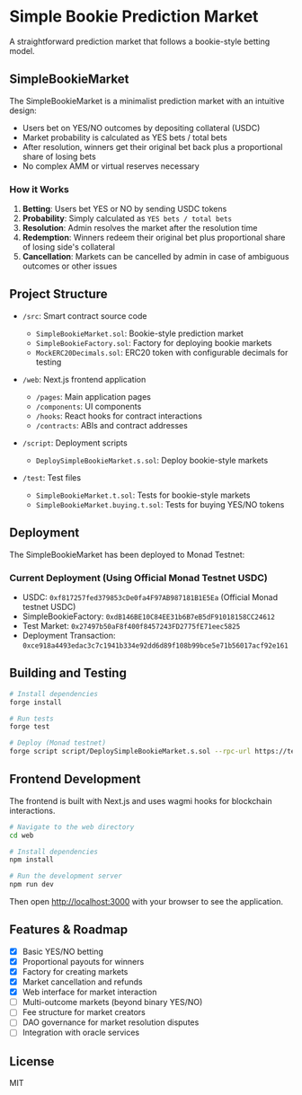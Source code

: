 # Simple Bookie Prediction Market

A straightforward prediction market that follows a bookie-style betting model.

## SimpleBookieMarket

The SimpleBookieMarket is a minimalist prediction market with an intuitive design:

- Users bet on YES/NO outcomes by depositing collateral (USDC)
- Market probability is calculated as YES bets / total bets
- After resolution, winners get their original bet back plus a proportional share of losing bets
- No complex AMM or virtual reserves necessary

### How it Works

1. **Betting**: Users bet YES or NO by sending USDC tokens
2. **Probability**: Simply calculated as `YES bets / total bets`
3. **Resolution**: Admin resolves the market after the resolution time
4. **Redemption**: Winners redeem their original bet plus proportional share of losing side's collateral
5. **Cancellation**: Markets can be cancelled by admin in case of ambiguous outcomes or other issues

## Project Structure

- `/src`: Smart contract source code
  - `SimpleBookieMarket.sol`: Bookie-style prediction market
  - `SimpleBookieFactory.sol`: Factory for deploying bookie markets
  - `MockERC20Decimals.sol`: ERC20 token with configurable decimals for testing

- `/web`: Next.js frontend application
  - `/pages`: Main application pages
  - `/components`: UI components
  - `/hooks`: React hooks for contract interactions
  - `/contracts`: ABIs and contract addresses

- `/script`: Deployment scripts
  - `DeploySimpleBookieMarket.s.sol`: Deploy bookie-style markets

- `/test`: Test files
  - `SimpleBookieMarket.t.sol`: Tests for bookie-style markets
  - `SimpleBookieMarket.buying.t.sol`: Tests for buying YES/NO tokens

## Deployment

The SimpleBookieMarket has been deployed to Monad Testnet:

### Current Deployment (Using Official Monad Testnet USDC)
- USDC: `0xf817257fed379853cDe0fa4F97AB987181B1E5Ea` (Official Monad testnet USDC)
- SimpleBookieFactory: `0xdB146BE10C84EE31b6B7eB5dF91018158CC24612`
- Test Market: `0x27497b50aF8f400f8457243FD2775fE71eec5825`
- Deployment Transaction: `0xce918a4493edac3c7c1941b334e92dd6d89f108b99bce5e71b56017acf92e161`

## Building and Testing

```bash
# Install dependencies
forge install

# Run tests
forge test

# Deploy (Monad testnet)
forge script script/DeploySimpleBookieMarket.s.sol --rpc-url https://testnet-rpc.monad.xyz --broadcast -vvv --private-key $PRIVATE_KEY
```

## Frontend Development

The frontend is built with Next.js and uses wagmi hooks for blockchain interactions.

```bash
# Navigate to the web directory
cd web

# Install dependencies
npm install

# Run the development server
npm run dev
```

Then open [http://localhost:3000](http://localhost:3000) with your browser to see the application.

## Features & Roadmap

- [x] Basic YES/NO betting
- [x] Proportional payouts for winners
- [x] Factory for creating markets
- [x] Market cancellation and refunds
- [x] Web interface for market interaction
- [ ] Multi-outcome markets (beyond binary YES/NO)
- [ ] Fee structure for market creators
- [ ] DAO governance for market resolution disputes
- [ ] Integration with oracle services

## License

MIT